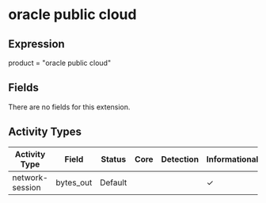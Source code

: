oracle public cloud
===================

Expression
----------

product = "oracle public cloud"

Fields
------

There are no fields for this extension.

Activity Types
--------------

| Activity Type   | Field     | Status  | Core | Detection | Informational |
| --------------- | --------- | ------- | ---- | --------- | ------------- |
| network-session | bytes_out | Default |      |           | &#10003;      |

